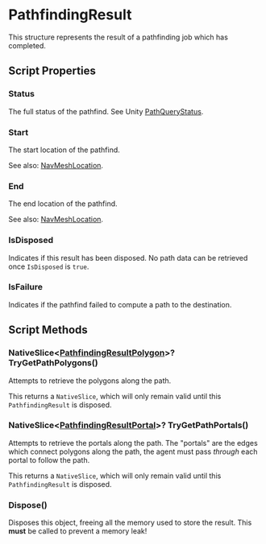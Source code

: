 # PathfindingResult

This structure represents the result of a pathfinding job which has completed.

## Script Properties

### Status

The full status of the pathfind. See Unity [PathQueryStatus](https://docs.unity3d.com/ScriptReference/Experimental.AI.PathQueryStatus.html).

### Start

The start location of the pathfind.

See also: [NavMeshLocation](https://docs.unity3d.com/ScriptReference/Experimental.AI.NavMeshLocation.html).

### End

The end location of the pathfind.

See also: [NavMeshLocation](https://docs.unity3d.com/ScriptReference/Experimental.AI.NavMeshLocation.html).

### IsDisposed

Indicates if this result has been disposed. No path data can be retrieved once `IsDisposed` is `true`.

### IsFailure

Indicates if the pathfind failed to compute a path to the destination.

## Script Methods

### NativeSlice<[PathfindingResultPolygon](/Reference/Other/PathfindingResultPolygon)\>? TryGetPathPolygons()

Attempts to retrieve the polygons along the path.

This returns a `NativeSlice`, which will only remain valid until this `PathfindingResult` is disposed.

### NativeSlice<[PathfindingResultPortal](/Reference/Other/PathfindingResultPortal)\>? TryGetPathPortals()

Attempts to retrieve the portals along the path. The "portals" are the edges which connect polygons along the path, the agent must pass _through_ each portal to follow the path.

This returns a `NativeSlice`, which will only remain valid until this `PathfindingResult` is disposed.

### Dispose()

Disposes this object, freeing all the memory used to store the result. This **must** be called to prevent a memory leak!
